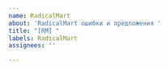 ```yaml
---
name: RadicalMart
about: 'RadicalMart ошибки и предложения '
title: "[RM] "
labels: RadicalMart
assignees: ''

---
```



